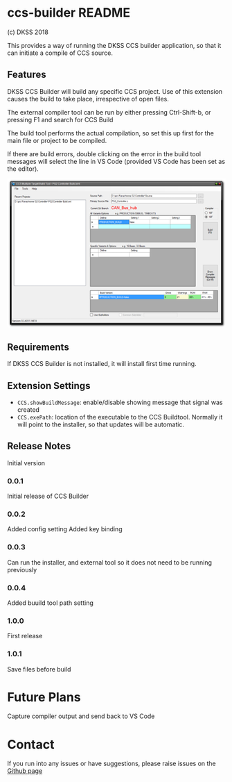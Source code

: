 # ccs-builder README

(c) DKSS 2018

This provides a way of running the DKSS CCS builder application, so that it can initiate a compile of CCS source.

## Features

DKSS CCS Builder will build any specific CCS project. Use of this extension causes the build to take place, irrespective of open files.

The external compiler tool can be run by either pressing Ctrl-Shift-b, or pressing F1 and search for CCS Build

The build tool performs the actual compilation, so set this up first for the main file or project to be compiled.

If there are build errors, double clicking on the error in the build tool messages will select the line in VS Code (provided VS Code has been set as the editor).

![Screenshot](screenshots/Screenshot.png)

## Requirements

If DKSS CCS Builder is not installed, it will install first time running.

## Extension Settings

* `CCS.showBuildMessage`: enable/disable showing message that signal was created
* `CCS.exePath`: location of the executable to the CCS Buildtool. Normally it will point to the installer, so that updates will be automatic.

## Release Notes

Initial version

### 0.0.1

Initial release of CCS Builder

### 0.0.2

Added config setting
Added key binding

### 0.0.3

Can run the installer, and external tool so it does not need to be running previously

### 0.0.4

Added buuild tool path setting

### 1.0.0

First release

### 1.0.1

Save files before build

# Future Plans

Capture compiler output and send back to VS Code

# Contact

If you run into any issues or have suggestions, please raise issues on the [Github page](https://github.com/davekelly63/CCS_CodeBuilder/Issues)
